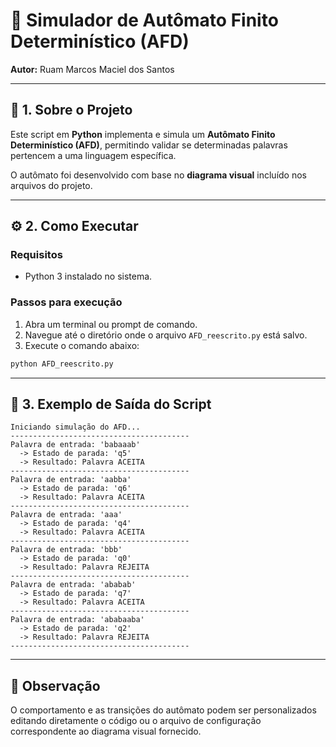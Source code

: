 # 🧮 Simulador de Autômato Finito Determinístico (AFD)

**Autor:** Ruam Marcos Maciel dos Santos  

---

## 📘 1. Sobre o Projeto

Este script em **Python** implementa e simula um **Autômato Finito Determinístico (AFD)**, permitindo validar se determinadas palavras pertencem a uma linguagem específica.

O autômato foi desenvolvido com base no **diagrama visual** incluído nos arquivos do projeto.

---

## ⚙️ 2. Como Executar

### **Requisitos**
- Python 3 instalado no sistema.

### **Passos para execução**
1. Abra um terminal ou prompt de comando.  
2. Navegue até o diretório onde o arquivo `AFD_reescrito.py` está salvo.  
3. Execute o comando abaixo:

```bash
python AFD_reescrito.py
```

---

## 🧾 3. Exemplo de Saída do Script

```
Iniciando simulação do AFD...
----------------------------------------
Palavra de entrada: 'babaaab'
  -> Estado de parada: 'q5'
  -> Resultado: Palavra ACEITA
----------------------------------------
Palavra de entrada: 'aabba'
  -> Estado de parada: 'q6'
  -> Resultado: Palavra ACEITA
----------------------------------------
Palavra de entrada: 'aaa'
  -> Estado de parada: 'q4'
  -> Resultado: Palavra ACEITA
----------------------------------------
Palavra de entrada: 'bbb'
  -> Estado de parada: 'q0'
  -> Resultado: Palavra REJEITA
----------------------------------------
Palavra de entrada: 'ababab'
  -> Estado de parada: 'q7'
  -> Resultado: Palavra ACEITA
----------------------------------------
Palavra de entrada: 'ababaaba'
  -> Estado de parada: 'q2'
  -> Resultado: Palavra REJEITA
----------------------------------------
```

---

## 🧩 Observação

O comportamento e as transições do autômato podem ser personalizados editando diretamente o código ou o arquivo de configuração correspondente ao diagrama visual fornecido.
